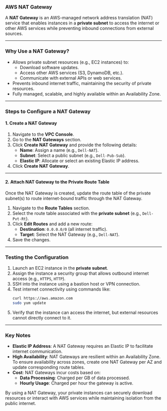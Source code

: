 ### **AWS NAT Gateway**

A **NAT Gateway** is an AWS-managed network address translation (NAT) service that enables instances in a **private subnet** to access the internet or other AWS services while preventing inbound connections from external sources. 

---

### **Why Use a NAT Gateway?**
- Allows private subnet resources (e.g., EC2 instances) to:
  - Download software updates.
  - Access other AWS services (S3, DynamoDB, etc.).
  - Communicate with external APIs or web services.
- Prevents inbound internet traffic, maintaining the security of private resources.
- Fully managed, scalable, and highly available within an Availability Zone.

---

### **Steps to Configure a NAT Gateway**

#### 1. **Create a NAT Gateway**
1. Navigate to the **VPC Console**.
2. Go to the **NAT Gateways** section.
3. Click **Create NAT Gateway** and provide the following details:
   - **Name**: Assign a name (e.g., `Dell-NAT`).
   - **Subnet**: Select a public subnet (e.g., `Dell-Pub-Sub`).
   - **Elastic IP**: Allocate or select an existing Elastic IP address.
4. Click **Create NAT Gateway**.

---

#### 2. **Attach NAT Gateway to the Private Route Table**
Once the NAT Gateway is created, update the route table of the private subnet(s) to route internet-bound traffic through the NAT Gateway.

1. Navigate to the **Route Tables** section.
2. Select the route table associated with the **private subnet** (e.g., `Dell-Pvt-Rt`).
3. Click **Edit Routes** and add a new route:
   - **Destination**: `0.0.0.0/0` (all internet traffic).
   - **Target**: Select the NAT Gateway (e.g., `Dell-NAT`).
4. Save the changes.

---

### **Testing the Configuration**
1. Launch an EC2 instance in the **private subnet**.
2. Assign the instance a security group that allows outbound internet access (e.g., `HTTPS`, `HTTP`).
3. SSH into the instance using a bastion host or VPN connection.
4. Test internet connectivity using commands like:
   ```bash
   curl https://aws.amazon.com
   sudo yum update
   ```
5. Verify that the instance can access the internet, but external resources cannot directly connect to it.

---

### **Key Notes**
- **Elastic IP Address**: A NAT Gateway requires an Elastic IP to facilitate internet communication.
- **High Availability**: NAT Gateways are resilient within an Availability Zone. To ensure availability across zones, create one NAT Gateway per AZ and update corresponding route tables.
- **Cost**: NAT Gateways incur costs based on:
  - **Data Processing**: Charged per GB of data processed.
  - **Hourly Usage**: Charged per hour the gateway is active.

By using a NAT Gateway, your private instances can securely download resources or interact with AWS services while maintaining isolation from the public internet.
